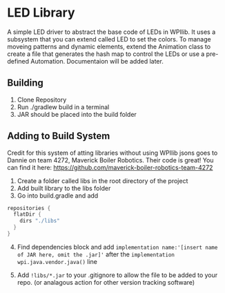 # LED Library
A simple LED driver to abstract the base code of LEDs in WPIlib. It uses a subsystem that you can extend called LED to set the colors. To manage moveing patterns and dynamic elements, extend the Animation class to create a file that generates the hash map to control the LEDs or use a pre-defined Automation. Documentaion will be added later.

## Building
1. Clone Repository
2. Run ./gradlew build in a terminal
3. JAR should be placed into the build folder

## Adding to Build System
Credit for this system of atting libraries without using WPIlib jsons goes to Dannie on team 4272, Maverick Boiler Robotics.
Their code is great! You can find it here: https://github.com/maverick-boiler-robotics-team-4272

1. Create a folder called libs in the root directory of the project
2. Add built library to the libs folder
3. Go into build.gradle and add 
```groovy
repositories {
  flatDir {
    dirs "./libs" 
  }
}
```
4. Find dependencies block and add ```implementation name:'[insert name of JAR here, omit the .jar]'``` after the ```implementation wpi.java.vendor.java()``` line

5. Add ```!libs/*.jar``` to your .gitignore to allow the file to be added to your repo. (or analagous action for other version tracking software)